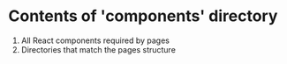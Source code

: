 # Contents of 'components' directory
1. All React components required by pages
2. Directories that match the pages structure
